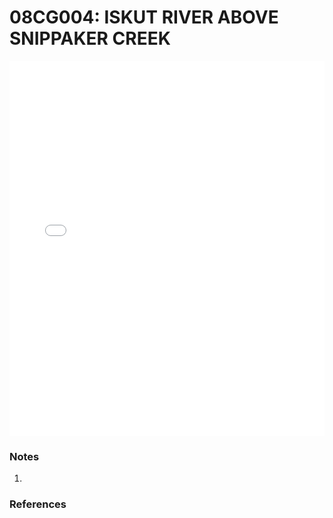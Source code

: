 # 08CG004: ISKUT RIVER ABOVE SNIPPAKER CREEK

<iframe src="/_static/stations/08CG004_fdc.html" width="100%" height="600" frameborder="0"></iframe>

### Notes
1. 

### References

